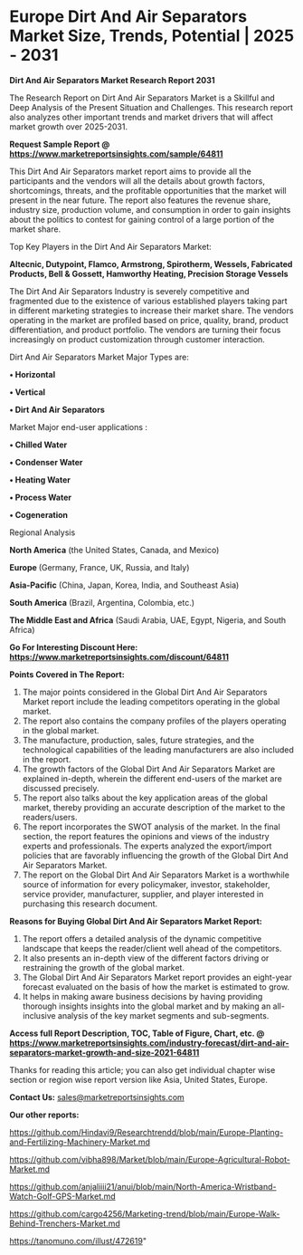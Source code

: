# Europe Dirt And Air Separators Market Size, Trends, Potential | 2025 - 2031

<strong>Dirt And Air Separators Market Research Report 2031</strong>

The Research Report on Dirt And Air Separators Market is a Skillful and Deep Analysis of the Present Situation and Challenges. This research report also analyzes other important trends and market drivers that will affect market growth over 2025-2031.

<strong>Request Sample Report @ <a href=https://www.marketreportsinsights.com/sample/64811>https://www.marketreportsinsights.com/sample/64811</a></strong>

This Dirt And Air Separators market report aims to provide all the participants and the vendors will all the details about growth factors, shortcomings, threats, and the profitable opportunities that the market will present in the near future. The report also features the revenue share, industry size, production volume, and consumption in order to gain insights about the politics to contest for gaining control of a large portion of the market share.

Top Key Players in the Dirt And Air Separators Market:

<strong>Altecnic, Dutypoint, Flamco, Armstrong, Spirotherm, Wessels, Fabricated Products, Bell & Gossett, Hamworthy Heating, Precision Storage Vessels</strong>

The Dirt And Air Separators Industry is severely competitive and fragmented due to the existence of various established players taking part in different marketing strategies to increase their market share. The vendors operating in the market are profiled based on price, quality, brand, product differentiation, and product portfolio. The vendors are turning their focus increasingly on product customization through customer interaction.

Dirt And Air Separators Market Major Types are:

<strong>• Horizontal

• Vertical

• Dirt And Air Separators</strong>

Market Major end-user applications :

<strong>• Chilled Water

• Condenser Water

• Heating Water

• Process Water

• Cogeneration</strong>

Regional Analysis

</u><strong><b>North America</b></strong> (the United States, Canada, and Mexico)

<strong><b>Europe </b></strong>(Germany, France, UK, Russia, and Italy)

<strong><b>Asia-Pacific</b></strong> (China, Japan, Korea, India, and Southeast Asia)

<strong><b>South America</b></strong> (Brazil, Argentina, Colombia, etc.)

<strong><b>The Middle East and Africa</b></strong> (Saudi Arabia, UAE, Egypt, Nigeria, and South Africa)

<strong>Go For Interesting Discount Here: <a href=https://www.marketreportsinsights.com/discount/64811>https://www.marketreportsinsights.com/discount/64811</a></strong>

<strong>Points Covered in The Report:</strong>
<ol>
  <li>The major points considered in the Global Dirt And Air Separators Market report include the leading competitors operating in the global market.</li>
  <li>The report also contains the company profiles of the players operating in the global market.</li>
  <li>The manufacture, production, sales, future strategies, and the technological capabilities of the leading manufacturers are also included in the report.</li>
  <li>The growth factors of the Global Dirt And Air Separators Market are explained in-depth, wherein the different end-users of the market are discussed precisely.</li>
  <li>The report also talks about the key application areas of the global market, thereby providing an accurate description of the market to the readers/users.</li>
  <li>The report incorporates the SWOT analysis of the market. In the final section, the report features the opinions and views of the industry experts and professionals. The experts analyzed the export/import policies that are favorably influencing the growth of the Global Dirt And Air Separators Market.</li>
  <li>The report on the Global Dirt And Air Separators Market is a worthwhile source of information for every policymaker, investor, stakeholder, service provider, manufacturer, supplier, and player interested in purchasing this research document.</li>
</ol>
<strong>Reasons for Buying Global Dirt And Air Separators Market Report:</strong>

<ol>
  <li>The report offers a detailed analysis of the dynamic competitive landscape that keeps the reader/client well ahead of the competitors.</li>
  <li>It also presents an in-depth view of the different factors driving or restraining the growth of the global market.</li>
  <li>The Global Dirt And Air Separators Market report provides an eight-year forecast evaluated on the basis of how the market is estimated to grow.</li>
  <li>It helps in making aware business decisions by having providing thorough insights insights into the global market and by making an all-inclusive analysis of the key market segments and sub-segments.</li>
</ol>
<strong>Access full Report Description, TOC, Table of Figure, Chart, etc. @ <a href=https://www.marketreportsinsights.com/industry-forecast/dirt-and-air-separators-market-growth-and-size-2021-64811>https://www.marketreportsinsights.com/industry-forecast/dirt-and-air-separators-market-growth-and-size-2021-64811</a></strong>


Thanks for reading this article; you can also get individual chapter wise section or region wise report version like Asia, United States, Europe.

<strong>Contact Us:</strong>
sales@marketreportsinsights.com

<strong>Our other reports:</strong>

<a href=https://github.com/Hindavi9/Researchtrendd/blob/main/Europe-Planting-and-Fertilizing-Machinery-Market.md>https://github.com/Hindavi9/Researchtrendd/blob/main/Europe-Planting-and-Fertilizing-Machinery-Market.md</a>

<a href=https://github.com/vibha898/Market/blob/main/Europe-Agricultural-Robot-Market.md>https://github.com/vibha898/Market/blob/main/Europe-Agricultural-Robot-Market.md</a>

<a href=https://github.com/anjaliiii21/anui/blob/main/North-America-Wristband-Watch-Golf-GPS-Market.md>https://github.com/anjaliiii21/anui/blob/main/North-America-Wristband-Watch-Golf-GPS-Market.md</a>

<a href=https://github.com/cargo4256/Marketing-trend/blob/main/Europe-Walk-Behind-Trenchers-Market.md>https://github.com/cargo4256/Marketing-trend/blob/main/Europe-Walk-Behind-Trenchers-Market.md</a>

<a href=https://tanomuno.com/illust/472619>https://tanomuno.com/illust/472619</a>"

